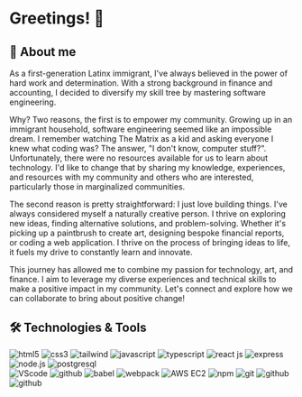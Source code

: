 # Greetings! 👋

## 💬 About me
As a first-generation Latinx immigrant, I've always believed in the power of hard work and determination. With a strong background in finance and accounting, I decided to diversify my skill tree by mastering software engineering. 

Why? Two reasons, the first is to empower my community. Growing up in an immigrant household, software engineering seemed like an impossible dream. I remember watching The Matrix as a kid and asking everyone I knew what coding was? The answer, "I don't know, computer stuff?". Unfortunately, there were no resources available for us to learn about technology. I'd like to change that by sharing my knowledge, experiences, and resources with my community and others who are interested, particularly those in marginalized communities. 

The second reason is pretty straightforward: I just love building things. I've always considered myself a naturally creative person. I thrive on exploring new ideas, finding alternative solutions, and problem-solving. Whether it's picking up a paintbrush to create art, designing bespoke financial reports, or coding a web application. I thrive on the process of bringing ideas to life, it fuels my drive to constantly learn and innovate.

This journey has allowed me to combine my passion for technology, art, and finance. I aim to leverage my diverse experiences and technical skills to make a positive impact in my community. Let's connect and explore how we can collaborate to bring about positive change!

## 🛠️ Technologies & Tools 

<div class="tech" align=left>
  <img src="https://img.shields.io/badge/-HTML5-red?logo=html5&logoColor=white" alt="html5"/>
  <img src="https://img.shields.io/badge/-CSS3-blue?logo=css3&logoColor=white" alt="css3"/>
  <img src="https://img.shields.io/badge/-Tailwind-6440CE?logo=tailwindcss&logoColor=white" alt="tailwind"/>
  <img src="https://img.shields.io/badge/-JavaScript-444?logo=javascript&logoColor=yellow" alt="javascript"/>
  <img src="https://img.shields.io/badge/TypeScript-007ACC?logo=typescript&logoColor=white" alt="typescript" />
  <img src="https://img.shields.io/badge/-React-3c4156?logo=react&logoColor=61DAFB" alt="react js"/>
  <img src="https://img.shields.io/badge/-EXPRESS-000?logo=express&logoColor=white" alt="express"/>
  <img src="https://img.shields.io/badge/-NODEJS-339933?logo=node.js&logoColor=white" alt="node.js"/>
  <img src="https://img.shields.io/badge/-PostgreSQL-396EA3?logo=postgresql&logoColor=white" alt="postgresql"/>
  
  <br>
  
  <img src="https://img.shields.io/badge/-VSCode-007ACC?logo=visualstudiocode&logoColor=white" alt="VScode"/>
  <img src="https://img.shields.io/badge/-Figma-000?logo=figma&logoColor=white" alt="github"/>
  <img src="https://img.shields.io/badge/-Babel-444?logo=babel&logoColor=yellow" alt="babel"/>
  <img src="https://img.shields.io/badge/-Webpack-2B3A42?logo=webpack&logoColor=8DD6F9" alt="webpack"/>
  <img src="https://img.shields.io/badge/-AWS EC2-000?logo=amazonaws&logoColor=DD8A2D" alt="AWS EC2"/>
  <img src="https://img.shields.io/badge/-npm-BC432B?logo=npm&logoColor=white" alt="npm"/>
  <img src="https://img.shields.io/badge/-Git-F05032?logo=git&logoColor=white" alt="git"/>
  <img src="https://img.shields.io/badge/-GitHub-000?logo=github&logoColor=white" alt="github"/>
  <img src="https://img.shields.io/badge/-Docker-blue?logo=docker&logoColor=white" alt="github"/>
</div>
<!--
**j-alejandro-araujo/j-alejandro-araujo** is a ✨ _special_ ✨ repository because its `README.md` (this file) appears on your GitHub profile.

Here are some ideas to get you started:

- 🔭 I’m currently working on ...
- 🌱 I’m currently learning ...
- 👯 I’m looking to collaborate on ...
- 🤔 I’m looking for help with ...
- 💬 Ask me about ...
- 📫 How to reach me: ...
- 😄 Pronouns: ...
- ⚡ Fun fact: ...
-->
